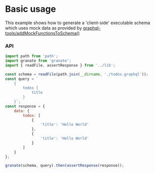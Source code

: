 # Basic usage
This example shows how to generate a 'client-side' executable schema which uses mock data
as provided by [graphql-tools/addMockFunctionsToSchema()](https://github.com/apollostack/graphql-tools/blob/master/src/index.js)

### API

```js
import path from 'path';
import granate from 'granate';
import { readFile, assertResponse } from '../lib';

const schema = readFile(path.join(__dirname, './todos.graphql'));
const query = `
    { 
        todos {
            title
        }
    }`;
const response = {
    data: {
        todos: [
            {
                'title': 'Hello World'
            },
            {
                'title': 'Hello World'
            }
        ]
    }
};

granate(schema, query).then(assertResponse(response));
```
